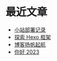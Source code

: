 # 最近文章
<!-- BLOG-POST-LIST:START -->
- [小站部署记录](https://vayfou.cn/post/d342eda4/)
- [探索 Hexo 框架](https://vayfou.cn/post/9d3d3152/)
- [博客扬帆起航](https://vayfou.cn/post/af7317c9/)
- [你好 2023](https://vayfou.cn/post/1006cd9b/)
<!-- BLOG-POST-LIST:END -->
